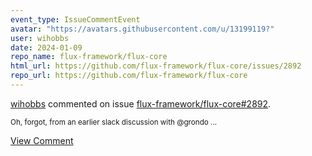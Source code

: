 ```yaml
---
event_type: IssueCommentEvent
avatar: "https://avatars.githubusercontent.com/u/13199119?"
user: wihobbs
date: 2024-01-09
repo_name: flux-framework/flux-core
html_url: https://github.com/flux-framework/flux-core/issues/2892
repo_url: https://github.com/flux-framework/flux-core
---
```


<a href='https://github.com/wihobbs' target='_blank'>wihobbs</a> commented on issue <a href='https://github.com/flux-framework/flux-core/issues/2892' target='_blank'>flux-framework/flux-core#2892</a>.

<small>Oh, forgot, from an earlier slack discussion with @grondo ...</small>

<a href='https://github.com/flux-framework/flux-core/issues/2892' target='_blank'>View Comment</a>